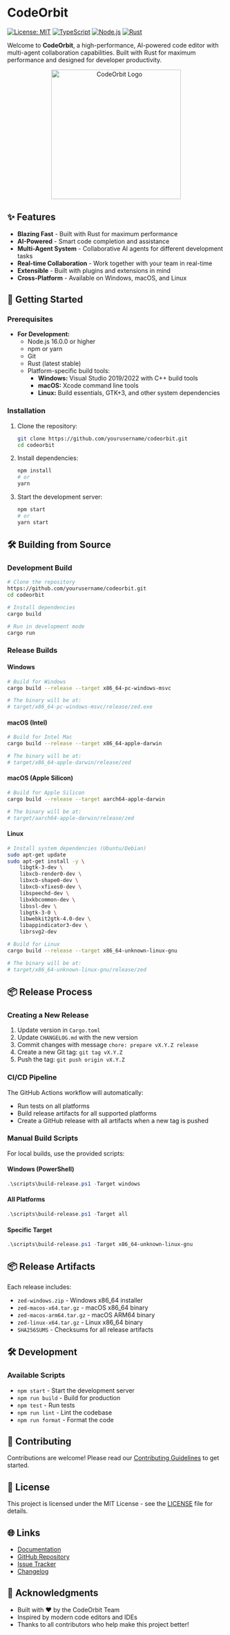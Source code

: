 # CodeOrbit

[![License: MIT](https://img.shields.io/badge/License-MIT-yellow.svg)](https://opensource.org/licenses/MIT)
[![TypeScript](https://img.shields.io/badge/TypeScript-3178C6?logo=typescript&logoColor=white)](https://www.typescriptlang.org/)
[![Node.js](https://img.shields.io/badge/Node.js-339933?logo=node.js&logoColor=white)](https://nodejs.org/)
[![Rust](https://img.shields.io/badge/Rust-000000?logo=rust&logoColor=white)](https://www.rust-lang.org/)

Welcome to **CodeOrbit**, a high-performance, AI-powered code editor with multi-agent collaboration capabilities. Built with Rust for maximum performance and designed for developer productivity.

<div align="center">
  <img src="assets/logo.codeorbit.svg" alt="CodeOrbit Logo" width="300"/>
</div>

## ✨ Features

- **Blazing Fast** - Built with Rust for maximum performance
- **AI-Powered** - Smart code completion and assistance
- **Multi-Agent System** - Collaborative AI agents for different development tasks
- **Real-time Collaboration** - Work together with your team in real-time
- **Extensible** - Built with plugins and extensions in mind
- **Cross-Platform** - Available on Windows, macOS, and Linux

## 🚀 Getting Started

### Prerequisites

- **For Development:**
  - Node.js 16.0.0 or higher
  - npm or yarn
  - Git
  - Rust (latest stable)
  - Platform-specific build tools:
    - **Windows:** Visual Studio 2019/2022 with C++ build tools
    - **macOS:** Xcode command line tools
    - **Linux:** Build essentials, GTK+3, and other system dependencies

### Installation

1. Clone the repository:
   ```bash
   git clone https://github.com/yourusername/codeorbit.git
   cd codeorbit
   ```

2. Install dependencies:
   ```bash
   npm install
   # or
   yarn
   ```

3. Start the development server:
   ```bash
   npm start
   # or
   yarn start
   ```

## 🛠 Building from Source

### Development Build

```bash
# Clone the repository
https://github.com/yourusername/codeorbit.git
cd codeorbit

# Install dependencies
cargo build

# Run in development mode
cargo run
```

### Release Builds

#### Windows
```bash
# Build for Windows
cargo build --release --target x86_64-pc-windows-msvc

# The binary will be at:
# target/x86_64-pc-windows-msvc/release/zed.exe
```

#### macOS (Intel)
```bash
# Build for Intel Mac
cargo build --release --target x86_64-apple-darwin

# The binary will be at:
# target/x86_64-apple-darwin/release/zed
```

#### macOS (Apple Silicon)
```bash
# Build for Apple Silicon
cargo build --release --target aarch64-apple-darwin

# The binary will be at:
# target/aarch64-apple-darwin/release/zed
```

#### Linux
```bash
# Install system dependencies (Ubuntu/Debian)
sudo apt-get update
sudo apt-get install -y \
    libgtk-3-dev \
    libxcb-render0-dev \
    libxcb-shape0-dev \
    libxcb-xfixes0-dev \
    libspeechd-dev \
    libxkbcommon-dev \
    libssl-dev \
    libgtk-3-0 \
    libwebkit2gtk-4.0-dev \
    libappindicator3-dev \
    librsvg2-dev

# Build for Linux
cargo build --release --target x86_64-unknown-linux-gnu

# The binary will be at:
# target/x86_64-unknown-linux-gnu/release/zed
```

## 📦 Release Process

### Creating a New Release

1. Update version in `Cargo.toml`
2. Update `CHANGELOG.md` with the new version
3. Commit changes with message `chore: prepare vX.Y.Z release`
4. Create a new Git tag: `git tag vX.Y.Z`
5. Push the tag: `git push origin vX.Y.Z`

### CI/CD Pipeline

The GitHub Actions workflow will automatically:
- Run tests on all platforms
- Build release artifacts for all supported platforms
- Create a GitHub release with all artifacts when a new tag is pushed

### Manual Build Scripts

For local builds, use the provided scripts:

#### Windows (PowerShell)
```powershell
.\scripts\build-release.ps1 -Target windows
```

#### All Platforms
```powershell
.\scripts\build-release.ps1 -Target all
```

#### Specific Target
```powershell
.\scripts\build-release.ps1 -Target x86_64-unknown-linux-gnu
```

## 📦 Release Artifacts

Each release includes:
- `zed-windows.zip` - Windows x86_64 installer
- `zed-macos-x64.tar.gz` - macOS x86_64 binary
- `zed-macos-arm64.tar.gz` - macOS ARM64 binary
- `zed-linux-x64.tar.gz` - Linux x86_64 binary
- `SHA256SUMS` - Checksums for all release artifacts

## 🛠 Development

### Available Scripts

- `npm start` - Start the development server
- `npm run build` - Build for production
- `npm test` - Run tests
- `npm run lint` - Lint the codebase
- `npm run format` - Format the code

## 🤝 Contributing

Contributions are welcome! Please read our [Contributing Guidelines](CONTRIBUTING.md) to get started.

## 📄 License

This project is licensed under the MIT License - see the [LICENSE](LICENSE) file for details.

## 🌐 Links

- [Documentation](https://docs.codeorbit.dev)
- [GitHub Repository](https://github.com/yourusername/codeorbit)
- [Issue Tracker](https://github.com/yourusername/codeorbit/issues)
- [Changelog](CHANGELOG.md)

## 🙏 Acknowledgments

- Built with ❤️ by the CodeOrbit Team
- Inspired by modern code editors and IDEs
- Thanks to all contributors who help make this project better!
